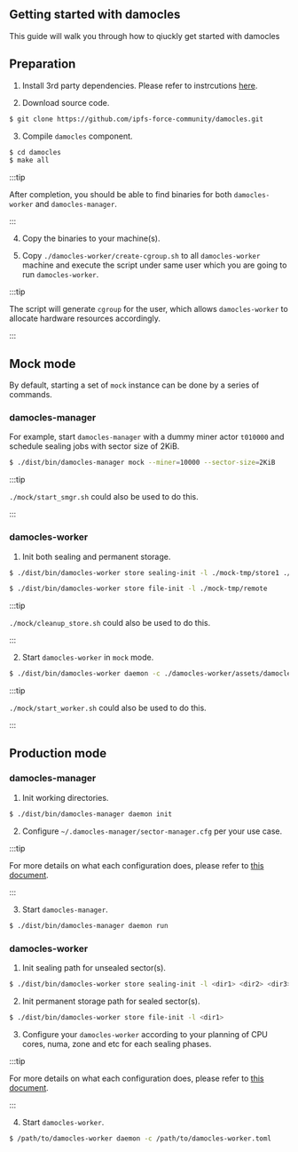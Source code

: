 ## Getting started with damocles

This guide will walk you through how to qiuckly get started with damocles

## Preparation

1. Install 3rd party dependencies. Please refer to instrcutions [here](https://lotus.filecoin.io/docs/set-up/install/#building-from-source).

2. Download source code.

```bash
$ git clone https://github.com/ipfs-force-community/damocles.git
```

3. Compile `damocles` component.

```bash
$ cd damocles
$ make all
```

:::tip

After completion, you should be able to find binaries for both `damocles-worker` and `damocles-manager`.

:::

4. Copy the binaries to your machine(s).

5. Copy `./damocles-worker/create-cgroup.sh` to all `damocles-worker` machine and execute the script under same user which you are going to run `damocles-worker`.

:::tip

The script will generate `cgroup` for the user, which allows `damocles-worker` to allocate hardware resources accordingly.

:::

## Mock mode

By default, starting a set of `mock` instance can be done by a series of commands. 

### damocles-manager

For example, start `damocles-manager` with a dummy miner actor `t010000` and schedule sealing jobs with sector size of 2KiB.

```bash
$ ./dist/bin/damocles-manager mock --miner=10000 --sector-size=2KiB
```

:::tip

`./mock/start_smgr.sh` could also be used to do this.

:::

### damocles-worker

1. Init both sealing and permanent storage. 

```bash
$ ./dist/bin/damocles-worker store sealing-init -l ./mock-tmp/store1 ./mock-tmp/store2 ./mock-tmp/store3

$ ./dist/bin/damocles-worker store file-init -l ./mock-tmp/remote
```

:::tip

`./mock/cleanup_store.sh` could also be used to do this.

:::

2. Start `damocles-worker` in `mock` mode.

```bash
$ ./dist/bin/damocles-worker daemon -c ./damocles-worker/assets/damocles-worker.mock.toml
```

:::tip

`./mock/start_worker.sh` could also be used to do this.

:::

## Production mode

### damocles-manager

1. Init working directories.

```bash
$ ./dist/bin/damocles-manager daemon init
```

2. Configure `~/.damocles-manager/sector-manager.cfg` per your use case.

:::tip

For more details on what each configuration does, please refer to [this document](https://github.com/ipfs-force-community/damocles/blob/main/docs/en/04.damocles-manager-config.md).

:::

3. Start `damocles-manager`.

```bash
$ ./dist/bin/damocles-manager daemon run
```

### damocles-worker

1. Init sealing path for unsealed sector(s).

```bash
$ ./dist/bin/damocles-worker store sealing-init -l <dir1> <dir2> <dir3> <...>
```

2. Init permanent storage path for sealed sector(s).

```bash
$ ./dist/bin/damocles-worker store file-init -l <dir1>
```

3. Configure your `damocles-worker` according to your planning of CPU cores, numa, zone and etc for each sealing phases.

:::tip

For more details on what each configuration does, please refer to [this document](https://github.com/ipfs-force-community/damocles/blob/main/docs/en/03.damocles-worker-config.md).

:::

4. Start `damocles-worker`.

```bash
$ /path/to/damocles-worker daemon -c /path/to/damocles-worker.toml
```
